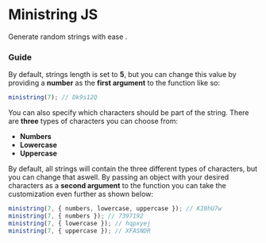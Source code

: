 # Ministring JS

Generate random strings with ease .

### Guide

By default, strings length is set to **5**, but you can change this value by providing a **number** as the **first argument** to the function like so:

```javascript
ministring(7); // Dk9s12Q
```

You can also specify which characters should be part of the string. There are **three** types of characters you can choose from:

- **Numbers**
- **Lowercase**
- **Uppercase**

By default, all strings will contain the three different types of characters, but you can change that aswell. By passing an object with your desired characters as a **second argument** to the function you can take the customization even further as shown below:

```javascript
ministring(7, { numbers, lowercase, uppercase }); // KI0hU7w
ministring(7, { numbers }); // 7397192
ministring(7, { lowercase }); // hqpxyej
ministring(7, { uppercase }); // XFASNDR
```
